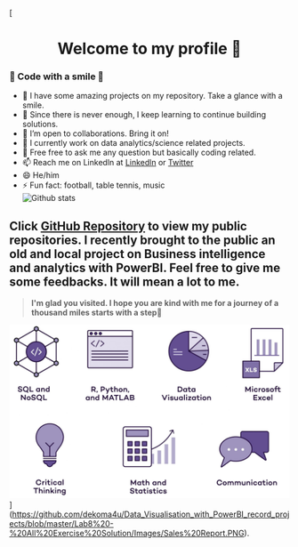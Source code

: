[<h1 align="center">Welcome to my profile 👋</h1>

### 🤔 Code with a smile 🤔

- 🔭 I have some amazing projects on my repository. Take a glance with a smile.
- 🌱 Since there is never enough, I keep learning to continue building solutions.
- 👯 I’m open to collaborations. Bring it on!
- 🤔 I currently work on data analytics/science related projects. 
- 💬 Free free to ask me any question but basically coding related.
- 📫 Reach me on Linkedln at [Linkedln](https://www.linkedin.com/in/dekoma4u/) or [Twitter](https://www.twitter.com/dekoma4u)
- 😄 He/him
- ⚡ Fun fact: football, table tennis, music \
![Github stats](https://github-readme-stats.vercel.app/api?username=dekoma4u)
## Click [GitHub Repository](https://github.com/dekoma4u?tab=repositories) to view my public repositories. I recently brought to the public an old and local project on Business intelligence and analytics with PowerBI. Feel free to give me some feedbacks. It will mean a lot to me. 
>**I'm glad you visited. I hope you are kind with me for a journey of a thousand miles starts with a step👋** 

![My skill-sets](image_readme.jpeg)
](https://github.com/dekoma4u/Data_Visualisation_with_PowerBI_record_projects/blob/master/Lab8%20-%20All%20Exercise%20Solution/Images/Sales%20Report.PNG).
